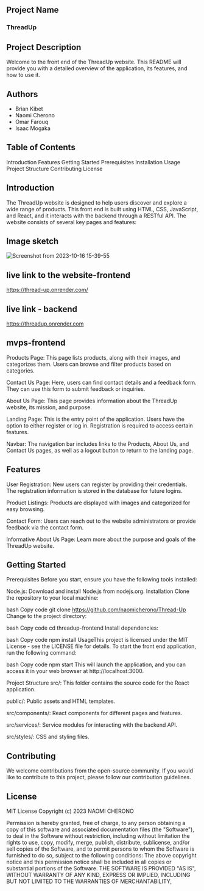 
## Project Name
### ThreadUp 

## Project Description
Welcome to the front end of the ThreadUp website. This README will provide you with a detailed overview of the application, its features, and how to use it.

## Authors
* Brian Kibet
* Naomi Cherono
* Omar Farouq
* Isaac Mogaka


## Table of Contents
Introduction
Features
Getting Started
Prerequisites
Installation
Usage
Project Structure
Contributing
License

## Introduction
The ThreadUp website is designed to help users discover and explore a wide range of products. This front end is built using HTML, CSS, JavaScript, and React, and it interacts with the backend through a RESTful API. The website consists of several key pages and features:

## Image sketch

![Screenshot from 2023-10-16 15-39-55](https://github.com/naomicherono/Thread-Up/assets/132652298/676af2d4-cd31-400a-922e-c48035043330)


## live link to the website-frontend
https://thread-up.onrender.com/

## live link - backend
https://threadup.onrender.com

## mvps-frontend
Products Page: This page lists products, along with their images, and categorizes them. Users can browse and filter products based on categories.

Contact Us Page: Here, users can find contact details and a feedback form. They can use this form to submit feedback or inquiries.

About Us Page: This page provides information about the ThreadUp website, its mission, and purpose.

Landing Page: This is the entry point of the application. Users have the option to either register or log in. Registration is required to access certain features.

Navbar: The navigation bar includes links to the Products, About Us, and Contact Us pages, as well as a logout button to return to the landing page.

## Features
User Registration: New users can register by providing their credentials. The registration information is stored in the database for future logins.

Product Listings: Products are displayed with images and categorized for easy browsing.

Contact Form: Users can reach out to the website administrators or provide feedback via the contact form.

Informative About Us Page: Learn more about the purpose and goals of the ThreadUp website.

## Getting Started
Prerequisites
Before you start, ensure you have the following tools installed:

Node.js: Download and install Node.js from nodejs.org.
Installation
Clone the repository to your local machine:

bash
Copy code
git clone https://github.com/naomicherono/Thread-Up
Change to the project directory:

bash
Copy code
cd threadup-frontend
Install dependencies:

bash
Copy code
npm install
UsageThis project is licensed under the MIT License - see the LICENSE file for details.
To start the front end application, run the following command:

bash
Copy code
npm start
This will launch the application, and you can access it in your web browser at http://localhost:3000.

Project Structure
src/: This folder contains the source code for the React application.

public/: Public assets and HTML templates.

src/components/: React components for different pages and features.

src/services/: Service modules for interacting with the backend API.

src/styles/: CSS and styling files.

## Contributing
We welcome contributions from the open-source community. If you would like to contribute to this project, please follow our contribution guidelines.

## License
MIT License Copyright (c) 2023 NAOMI CHERONO

Permission is hereby granted, free of charge, to any person obtaining a copy of this software and associated documentation files (the "Software"), to deal in the Software without restriction, including without limitation the rights to use, copy, modify, merge, publish, distribute, sublicense, and/or sell copies of the Software, and to permit persons to whom the Software is furnished to do so, subject to the following conditions: The above copyright notice and this permission notice shall be included in all copies or substantial portions of the Software. THE SOFTWARE IS PROVIDED "AS IS", WITHOUT WARRANTY OF ANY KIND, EXPRESS OR IMPLIED, INCLUDING BUT NOT LIMITED TO THE WARRANTIES OF MERCHANTABILITY,